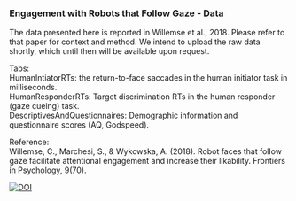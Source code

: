
### Engagement with Robots that Follow Gaze - Data ###

The data presented here is reported in Willemse et al., 2018. Please refer to that paper for context and method. We intend to upload the raw data shortly, which until then will be available upon request.

Tabs:  
HumanIntiatorRTs: the return-to-face saccades in the human initiator task in milliseconds.  
HumanResponderRTs: Target discrimination RTs in the human responder (gaze cueing) task.  
DescriptivesAndQuestionnaires: Demographic information and questionnaire scores (AQ, Godspeed).  

Reference:  
Willemse, C., Marchesi, S., & Wykowska, A. (2018). Robot faces that follow gaze facilitate attentional engagement and increase their likability. Frontiers in Psychology, 9(70).

[![DOI](https://zenodo.org/badge/118899977.svg)](https://zenodo.org/badge/latestdoi/118899977)
